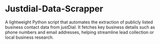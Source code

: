 # Justdial-Data-Scrapper
A lightweight Python script that automates the extraction of publicly listed business contact data from justDial. It fetches key business details such as phone numbers and email addresses, helping streamline lead collection or local business research.
